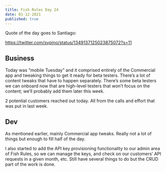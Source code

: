 ```yaml
---
title: Fish Rules Day 24
date: 01-12-2021
published: true
---
```


Quote of the day goes to Santiago:

https://twitter.com/svpino/status/1349137125023875072?s=11

## Business

Today was “mobile Tuesday” and it comprised entirely of the Commercial app and tweaking things to get it ready for beta testers.  There’s a lot of content tweaks that have to happen separately.  There’s some beta testers we can onboard now that are high-level testers that won’t focus on the content; we’ll probably add them later this week.

2 potential customers reached out today.  All from the calls and effort that was put in last week.

## Dev

As mentioned earlier, mainly Commercial app tweaks.  Really not a lot of things but enough to fill half of the day.

I also started to add the API key provisioning functionality to our admin area of Fish Rules, so we can manage the keys, and check on our customers’ API requests in a given month, etc.  Still have several things to do but the CRUD part of the work is done.